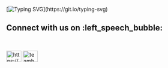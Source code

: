 
[![Typing SVG](https://readme-typing-svg.herokuapp.com?font=Lobster&color=0000FF&size=30&lines=Team+Hermetica;)](https://git.io/typing-svg)

<h2> Connect with us on :left_speech_bubble: </h2>
<br>	
<p align="left">
<a href="https://www.linkedin.com/company/team-hermetica/mycompany/" target="blank"><img align="center" src="https://raw.githubusercontent.com/rahuldkjain/github-profile-readme-generator/master/src/images/icons/Social/linked-in-alt.svg" alt="https://www.linkedin.com/company/team-hermetica/mycompany/" height="30" width="40" /></a>
<a href="https://www.instagram.com/teamhermetica/" target="blank"><img align="center" src="https://raw.githubusercontent.com/rahuldkjain/github-profile-readme-generator/master/src/images/icons/Social/instagram.svg" alt="teamhermetica" height="30" width="40" /></a>
</p>
